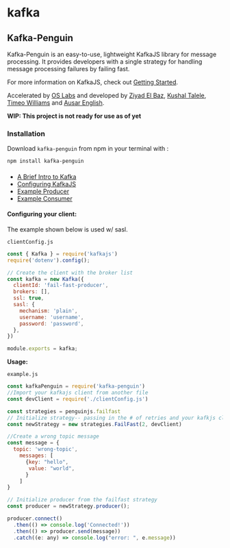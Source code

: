 # kafka



## Kafka-Penguin

Kafka-Penguin is an easy-to-use, lightweight KafkaJS library for message processing. It provides developers with a single strategy for handling message processing failures by failing fast.  
  
For more information on KafkaJS, check out [Getting Started](https://kafka.js.org/docs/getting-started).

Accelerated by [OS Labs](https://github.com/oslabs-beta/) and developed by [Ziyad El Baz](https://github.com/zelbaz946), [Kushal Talele](https://github.com/ktrane1), [Timeo Williams](https://github.com/timeowilliams) and [Ausar English](https://github.com/ausarenglish).

**WIP: This project is not ready for use as of yet**

### Installation

Download `kafka-penguin` from npm in your terminal with :

```bash
npm install kafka-penguin
```

#### 

* [A Brief Intro to Kafka](https://kafka.js.org/docs/introduction)
* [Configuring KafkaJS](https://kafka.js.org/docs/configuration)
* [Example Producer](https://kafka.js.org/docs/producer-example)
* [Example Consumer](https://kafka.js.org/docs/consumer-example)

#### Configuring your client:

The example shown below is used w/ sasl. 

`clientConfig.js`

```javascript
const { Kafka } = require('kafkajs')
require('dotenv').config();

// Create the client with the broker list
const kafka = new Kafka({
  clientId: 'fail-fast-producer',
  brokers: [],
  ssl: true,
  sasl: {
    mechanism: 'plain',
    username: 'username',
    password: 'password',
  },
})

module.exports = kafka;
```

**Usage:**

`example.js`

```javascript
const kafkaPenguin = require('kafka-penguin')
//Import your kafkajs client from another file
const devClient = require('./clientConfig.js')

const strategies = penguinjs.failfast
// Initialize strategy-- passing in the # of retries and your kafkjs client
const newStrategy = new strategies.FailFast(2, devClient) 

//Create a wrong topic message 
const message = {
  topic: 'wrong-topic',
    messages: [
      {key: "hello",
       value: "world",
      }
    ]
}

// Initialize producer from the failfast strategy
const producer = newStrategy.producer();

producer.connect()
  .then(() => console.log('Connected!'))
  .then(() => producer.send(message))
  .catch((e: any) => console.log("error: ", e.message))
```





